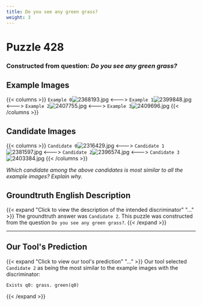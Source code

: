 ```yaml
---
title: Do you see any green grass?
weight: 3
---
```


# Puzzle 428
### Constructed from question: _Do you see any green grass?_


## Example Images
{{< columns >}}
`Example 0`![2368193.jpg](/gqa_images/2368193.jpg)
<--->
`Example 1`![2399848.jpg](/gqa_images/2399848.jpg)
<--->
`Example 2`![2407755.jpg](/gqa_images/2407755.jpg)
<--->
`Example 3`![2409696.jpg](/gqa_images/2409696.jpg)
{{< /columns >}}

## Candidate Images
{{< columns >}}
`Candidate 0`![2316429.jpg](/gqa_images/2316429.jpg)
<--->
`Candidate 1`![2381597.jpg](/gqa_images/2381597.jpg)
<--->
`Candidate 2`![2396574.jpg](/gqa_images/2396574.jpg)
<--->
`Candidate 3`![2403384.jpg](/gqa_images/2403384.jpg)
{{< /columns >}}

*Which candidate among the above candidates is most similar to all the example images? Explain why.*

## Groundtruth English Description

{{< expand "Click to view the description of the intended discriminator" "..." >}}
The groundtruth answer was `Candidate 2`. This puzzle was constructed from the question `Do you see any green grass?`.
{{< /expand >}}

---

## Our Tool's Prediction

{{< expand "Click to view our tool's prediction" "..." >}}
Our tool selected `Candidate 2` as being the most similar to the example images with the discriminator:
```plaintext
Exists q0: grass. green(q0)
```
{{< /expand >}}
